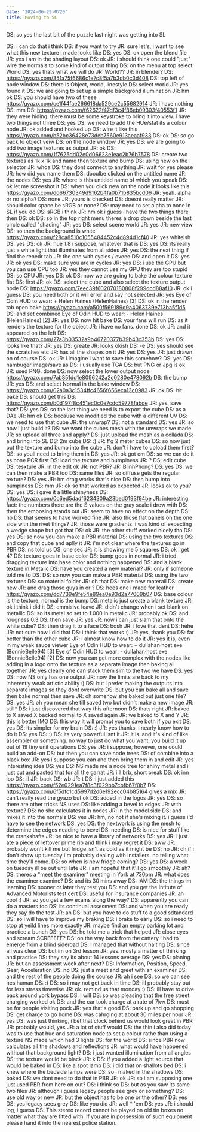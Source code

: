 ```yaml
---
date: "2024-06-29-0720"
title: Moving to SL
---
```


DS: so yes the last bit of the puzzle last night was getting into SL

DS: i can do that i think
DS: if you want to try
JR: sure let's, i want to see what this new texture i made looks like
DS: yes
DS: ok open the blend file
JR: yes i am in the shading layout
DS: ok
JR: i should think one could "just" wire the normals to some kind of output thing
DS: on the menu at top select World
DS: yes thats what we will do
JR: World??
JR: in blender?
DS: https://gyazo.com/351a75f6686c1e7c8f5a7b3db0c3d408
DS: top left of node window
DS: there is Object, world, linestyle
DS: select world
JR: yes found it
DS: we are going to set up a simple backgrond illumination
JR: hm ok
DS: you should have two of these https://gyazo.com/ce1f44fae266618da529ce2c55682914
JR: i have nothing
DS: mm
DS: https://gyazo.com/f62622f47df3c4f86eb09303f40553f1
JR: they were hiding. there must be some keystroke to bring it into view. i have two things not three
DS: yes
DS: we need to add the HUe/stat its a colour node
JR: ok added and hooked up
DS: wire it like this https://gyazo.com/b52bc36428e73deb7560e913aeaaf933
DS: ok
DS: so go back to object veiw
DS: on the node window
JR: yes
DS: we are going to add two image textures as output
JR: ok
DS: https://gyazo.com/1f7625dd02e0d06623e1eac2b76b7578
DS: create two textures as 1k x 1k and name then texture and bump
DS: using new on the selector
JR: whoa
DS: they dont connect to anything
JR: wait for yes please
JR: how did you name them
DS: dooulbe clicked on the untitled name
JR: the nodes
DS: yes
JR: where is this untitled name of which you speak
DS: ok let me screeshot it
DS: when you click new on the node it looks like this https://gyazo.com/dd66730349d9162b4fa0b71b835bcd06
JR: yeah. alpha or no alpha?
DS: none
JR: yours is checked
DS: doesnt really matter
JR: should color space be sRGB or none?
DS: may need to set alpha to none in SL if you do
DS: sRGB i think
JR: hm ok i guess i have the two things there then
DS: ok
DS: so in the top right menu theres a drop down beside the last circle called "shading"
JR: yes
DS: select scene world
JR: yes
JR: new view
DS: so then the background is white https://gyazo.com/f28ca8510c1055484452c4d894d1cf40
JR: yes whiteish
DS: yes
DS: ok
JR: hue 1.8 i suppose, whatever that is
DS: yes
DS: its really just a white light that illuminates from all sides
JR: yes
DS: the next thing if find the renedr tab
JR: the one with cycles / eveee
DS: and open it
DS: yes
JR: ok yes
DS: make sure you are in cycles
JR: yes
DS: i use the GPU but you can use CPU too
JR: yes they cannot use my GPU they are too stupid
DS: so CPU
JR: yes
DS: ok
DS: now we are going to bake the colour texture fist
DS: first
JR: ok
DS: select the cube and also select the texture output node
DS: https://gyazo.com/7eec39f602070180808f299dcd88af10
JR: ok i guess
DS: you need both or it will error and say not selected
JR: yes
Eye of Odin HUD to wear: + Helen Haines (HelenHaines)  [3]
DS: ok in the render tab open bake https://gyazo.com/a500f569189d9a4063739e713ba5f1d5
DS: and set combined
Eye of Odin HUD to wear: - Helen Haines (HelenHaines)  [2]
JR: yes
DS: now hit bake
DS: your fans will run
DS: as it renders the texture for the object
JR: i have no fans. done
DS: ok
JR: and it appeared on the left
DS: https://gyazo.com/27a3b03532a9b46720377b39b43c353b
DS: yes
DS: looks like that?
JR: yes
DS: greate
JR: looks okish
DS: -e
DS: yes should see the scratches etc
JR: has all the shapes on it
JR: yes
DS: yes
JR: just drawn on of course
DS: ok
JR: i imagine i want to save this somehow?
DS: yes
DS: hambuger image/save as
DS: i usually use TGA
DS: but PNG or Jpg is ok
JR: used PNG. done
DS: now select the lower output node https://gyazo.com/7ab851dd1e8096242a2c0280e478092b
DS: the bump
JR: yes
DS: and select Normal in the bake window
DS: https://gyazo.com/02a0a3c1534ffc4656f656eca13c0983
JR: ok
DS: hit bake
DS: should get this
DS: https://gyazo.com/b0d197f8c451ec0c0e7cdc59778fabde
JR: yes. save that?
DS: yes
DS: so the last thing we need is to export the cube
DS: as a DAe
JR: hm ok
DS: because we modified the cube with a different UV
DS: we need to use that cube
JR: the unwrap?
DS: not a standard
DS: yes
JR: so now i just build it?
DS: we want the cubes mesh with the unwraps we made
JR: so upload all three and apply?
DS: just upload the mesh as a collada
DS: and bring into SL
DS: 2m cube
DS: :)
JR: f'g 2 meter cubes
DS: so now just put the texture and bump into the cube
JR: don't i have to upload them first?
DS: so youll need to bring them in
DS: yes
JR: ok got em
DS: so we can do it as none PCR first
DS: load the texture and bumpiness
JR: ?
DS: edit cube
DS: tesxture
JR: in the edit ok
JR: not PBR?
JR: BlinnPhong?
DS: yes
DS: we can then make a PBR too
DS: same files
JR: so diffuse gets the regular texture?
DS: yes
JR: hm drag works that's nice
DS: then bump into bumpiness
DS: mm
JR: ok so that worked as expected
JR: looks ok to you?
DS: yes
DS: i gave it a little shinyness
DS: https://gyazo.com/0c6ed5dadf6234309a23bed0193f94be
JR: interesting fact: the numbers there are the S values on the gray scale i drew with
DS: then the embosing stands out
JR: seem to have no effect on the depth
DS: no
DS: that seems to have worked fine
JR: also those flat panels on the one side with the rivet things?
JR: those were gradients. i was kind of expecting a wedge shape but got that
DS: ok
JR: the other stuff worked nicely tho
DS: yes
DS: so now you can make a PBR material
DS: using the two textures
DS: and copy that cube and aplly it
JR: i'm not clear where the textures go in PBR
DS: ns told us
DS: one sec
JR: it is showing me 5 squares
DS: ok i get 4?
DS: texture goes in base color
DS: bump goes in normal
JR: i tried dragging texture into base color and nothing happened
DS: and a blank texture in Metalic
DS: have you created a new material?
JR: only if someone told me to
DS: DS: so now you can make a PBR material
 DS: using the two textures
DS: so material folder
JR: oh that
DS: make new materail
DS: create new
JR: and drag those guys in or ?
DS: hees one i made for leather https://gyazo.com/dd7739e9fe54e89ea0e93d2a77009b07
DS: base colour is the texture, normal is the bump
DS: metalic just create a blank texture
JR: ok i think i did it
DS: emmisive leave
JR: didn't change when i set blank on metallic
DS: so its metal so set to 1.000 in metalic
JR: probably ok
DS: and rougness 0.3
DS: then save
JR: yes
JR: now i can just slam that onto the white cube?
DS: then drag it to a face
DS: bosh
JR: i love that dent
DS: hehe
JR: not sure how i did that
DS: i think that works :)
JR: yes, thank you
DS: far better than the other cube
JR: i almost know how to do it
JR: yes it is, even in my weak sauce viewer
Eye of Odin HUD to wear: + dullahan·host.exe (BonnieBelle94)  [3]
Eye of Odin HUD to wear: - dullahan·host.exe (BonnieBelle94)  [2]
DS: now you can get more complex with the nodes like adding in a logo onto the texture as a separate image then baking all together
JR: yes clearly one can stack them sim to the two we have
DS: yes
DS: now NS only has one output
JR: now the limits are back to my inherently weak artistic ability :)
DS: but i prefer making the outputs into separate images so they dont overwrite
DS: but you can bake all and save then bake normal then save
JR: oh somehow she baked out just one file?
DS: yes
JR: oh you mean she till saved two but didn't make a new image
JR: still*
DS: i just discovered that way this afternoon
DS: thats right
JR: baked to X saved X backed normal to X saved again
JR: we baked to X and Y
JR: this is better IMO
DS: this way it will prompt you to save both if you exit
DS: yes
DS: its simpler for my brain
DS: :)
JR: yes thanks, i nearly know how to do it
DS: yes
DS: :)
DS: its very powerful isnt it
JR: it is. and it's kind of like assembler or something. no way to just do what you want, you build it up out of 19 tiny unit operations
DS: yes
JR: i suppose, however, one could build an add-on
DS: but then you can save node trees
DS: of combine into a black box
JR: yes i suppose you can and then bring them in and edit
JR: yes interesting idea
DS: yes
DS: NS made me a node tree for shiny metal and i just cut and pasted that for all the garrat
JR: i'll brb, short break
DS: ok inn loo
DS: ill
JR: back
DS: wb
JR: t
DS: i just added this https://gyazo.com/f52e0291ea7f8c3f029bb7cbfb67f0b7
DS: https://gyazo.com/6f5dfc1cd5997d2d6e192ecc04b85164 gives a mix
JR: can't really read the gyazo but ok
DS: added in the logos
JR: yes
DS: so there are other tricks NS uses
DS: like adding a bevel to edges
JR: with texture?
DS: no she calculates it in nodes
JR: in the model side
DS: and mixes it into the normals
DS: yes
JR: hm, no not if she's mixing it. i guess i'd have to see the network
DS: yes
DS: the nextwork is using the mesh to determine the edges neading to bevel
DS: needing
DS: is nice for stuff like the crankshafts
JR: be nice to have a library of networks
DS: yes
JR: i just ate a piece of leftover prime rib and think i may regret it
DS: aww
JR: probably won't kill me but fridge isn't as cold as it might be
DS: no
JR: oh if i don't show up tuesday i'm probably dealing with installers. no telling what time they'll come.
DS: so when is new fridge coming?
DS: yes
DS: a week on tuesday ill be out until late
JR: i am hopeful that it'll go smoothly
JR: ah?
DS: theres a "meet the examiner" meeting in York at 730pm
JR: what does the examiner examine?
DS: and its 30 mins away
DS: IAM
DS: the things im learning
DS: sooner or later they test you
DS: and you get the Intitute of Advanced Motorists test cert
DS: useful for insurance companies
JR: ah cool :)
JR: so you get a few exams along the way?
DS: apparently you can do a masters too
DS: its continual assesment
DS: and when you are ready they say do the test
JR: ah
DS: but you have to do stuff to a good sdtandard
DS: so i will have to improve my braking
DS: i brake to early
DS: so i need to stop at yeild lines more exactly
JR: maybe find an empty parking lot and practice a bunch
DS: yes
DS: he told me a trick that helped
JR: close eyes and scream SCREEEEE?
DS: on the way back from the cattery i had to emerge from a blind sideroad
DS: i managed that without halting
DS: since all was clear
DS: but im on 3rd lesson
JR: yes. mosty a matter of thinking and practice
DS: they say its about 14 lessons average
DS: yes
DS: planing
JR: but an assessment week after next?
DS: Information, Position, Speed, Gear, Acceleration
DS: no
DS: just a meet and greet with an examiner
DS: and the rest of the people doing the course
JR: ah i see
DS: so we can see hes human
DS: :)
DS: so i may not get back in time
DS: ill probably stay out for less stress timewise
JR: ok. remind us that monday :)
DS: ill have to drive back around york bypass
DS: i will
DS: so was pleasing that the free street charging worked ok
DS: and the car took charge at a rate of 7kw
DS: must be for people visiting pock
JR: yes that's good
DS: park up and go shopping
DS: get charge to go home
DS: was cahrging at about 30 miles per hour
JR: yes
DS: was just thinking, i bet that clock behind us would look great in PBR
JR: probably would, yes
JR: a lot of stuff would
DS: the thin i also did today was to use that hue and saturation node to set a colour rathe than using a texture NS made which had 3 lights
DS: for the world
DS: since PBR now calculates all the shadows and reflections
JR: what would have happened without that background light?
DS: i just wanted illumination from all angles
DS: the texture would be black
JR: k
DS: if you added a light source that would be baked in
DS: like a spot lamp
DS: i did that on shallots bed
DS: i knew where the bedside lamps were
DS: so i maked in the shadows
DS: baked
DS: we dont need to do that in PBR
JR: ok
JR: so i am supposing one just used PBR from here on out?
DS: i think so
DS: but as you saw its same two files
JR: although i guess legacy people see grey or something?
DS: use old way or new
JR: but the object has to be one or the other?
DS: yes
DS: yes legacy sees grey
DS: like you did
JR: well * 'em
DS: yes
JR: i should log, i guess
DS: This stereo record cannot be played on old tin boxes no matter what thay are fitted with. If you are in possession of such equipment please hand it into the nearest police station.